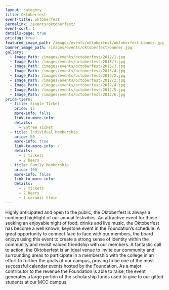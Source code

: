 ```yaml
---
layout: category
title: Oktoberfest
event-title: oktoberfest
permalink: /events/oktoberfest/
event-sort: 1
details-page: true
pricing: true
featured_image_path: /images/events/oktoberfest/oktoberfest-banner.jpg
banner_image_path: /images/events/oktoberfest/banner.jpg
gallery:
  - Image_Path: /images/events/octoberfest/2012/1.jpg
  - Image_Path: /images/events/octoberfest/2013/1.jpg
  - Image_Path: /images/events/octoberfest/2013/3.jpg
  - Image_Path: /images/events/octoberfest/2013/4.jpg
  - Image_Path: /images/events/octoberfest/2012/2.jpg
  - Image_Path: /images/events/octoberfest/2012/3.jpg
  - Image_Path: /images/events/octoberfest/2012/4.jpg
  - Image_Path: /images/events/octoberfest/2012/5.jpg
  - Image_Path: /images/events/octoberfest/2012/6.jpg
price-tiers:
  - title: Single Ticket
    price: 15
    more-info: false
    link-to-more-info:
    details:
      - Entree Ticket
  - title: Individual Membership
    price: 50
    more-info: true
    link-to-more-info: /
    details:
      - 2 tickets
      - 2 beers
  - title: Family Membership
    price: 100
    more-info: false
    link-to-more-info:
    details:
      - 2 tickets
      - 2 beers
      - 1 ceramic Stein
---
```



Highly anticipated and open to the public, the Oktoberfest is always a continued highlight of our annual festivities. An attractive event for those seeking an enjoyable night of food, drinks and live music, the Oktoberfest has become a  well known, keystone event in the Foundation’s schedule. <!--more--> A great opportunity to connect face to face with our members, the board enjoys using this event to create a strong sense of identity within the community and revisit valued friendship with our members. A fantastic call to action, the Oktoberfest is an ideal venue to invite our community and surrounding areas to participate in a membership with the college in an effort to further the goals of our campus, proving to be one of the most successful calendar events hosted by the Foundation. As a major contributor to the revenue the Foundation is able to raise, the event generates a large portion of the scholarship funds used to give to our gifted students at our MCC campus.